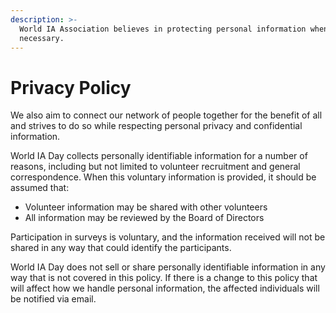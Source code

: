 ```yaml
---
description: >-
  World IA Association believes in protecting personal information whenever
  necessary.
---
```


# Privacy Policy

We also aim to connect our network of people together for the benefit of all and strives to do so while respecting personal privacy and confidential information.

World IA Day collects personally identifiable information for a number of reasons, including but not limited to volunteer recruitment and general correspondence. When this voluntary information is provided, it should be assumed that:

* Volunteer information may be shared with other volunteers
* All information may be reviewed by the Board of Directors

Participation in surveys is voluntary, and the information received will not be shared in any way that could identify the participants.

World IA Day does not sell or share personally identifiable information in any way that is not covered in this policy. If there is a change to this policy that will affect how we handle personal information, the affected individuals will be notified via email.
